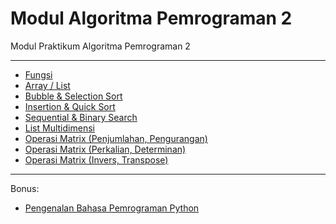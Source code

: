 # Modul Algoritma Pemrograman 2

Modul Praktikum Algoritma Pemrograman 2 

---

* [Fungsi](https://github.com/NazirArifin/modul-algoritma-pemrograman-2/blob/main/fungsi.md)
* [Array / List](https://github.com/NazirArifin/modul-algoritma-pemrograman-2/blob/main/list1.md)
* [Bubble & Selection Sort](https://github.com/NazirArifin/modul-algoritma-pemrograman-2/blob/main/sorting1.md)
* [Insertion & Quick Sort](https://github.com/NazirArifin/modul-algoritma-pemrograman-2/blob/main/sorting2.md)
* [Sequential & Binary Search](https://github.com/NazirArifin/modul-algoritma-pemrograman-2/blob/main/searching.md)
* [List Multidimensi](https://github.com/NazirArifin/modul-algoritma-pemrograman-2/blob/main/list2.md)
* [Operasi Matrix (Penjumlahan, Pengurangan)](https://github.com/NazirArifin/modul-algoritma-pemrograman-2/blob/main/matrix1.md)
* [Operasi Matrix (Perkalian, Determinan)](https://github.com/NazirArifin/modul-algoritma-pemrograman-2/blob/main/matrix2.md)
* [Operasi Matrix (Invers, Transpose)](https://github.com/NazirArifin/modul-algoritma-pemrograman-2/blob/main/matrix3.md)

---

Bonus:

* [Pengenalan Bahasa Pemrograman Python](https://github.com/NazirArifin/modul-algoritma-pemrograman-2/blob/main/python.md)
